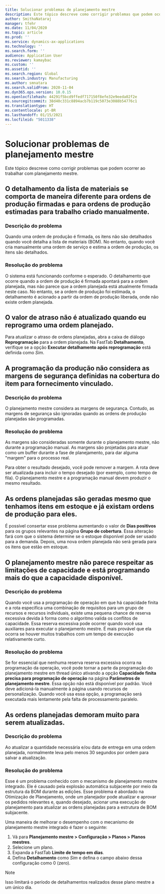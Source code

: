 ```yaml
---
title: Solucionar problemas de planejamento mestre
description: Este tópico descreve como corrigir problemas que podem ocorrer ao trabalhar com planejamento mestre.
author: SmithaNataraj
manager: tfehr
ms.date: 11/04/2020
ms.topic: article
ms.prod: ''
ms.service: dynamics-ax-applications
ms.technology: ''
ms.search.form: ''
audience: Application User
ms.reviewer: kamaybac
ms.custom: ''
ms.assetid: ''
ms.search.region: Global
ms.search.industry: Manufacturing
ms.author: smnatara
ms.search.validFrom: 2020-11-04
ms.dyn365.ops.version: 10.0.15
ms.openlocfilehash: 44291f5bcd9ffedf717150f8efe32e9eeda02f2e
ms.sourcegitcommit: 38d40c331c8894acb7b119c5073e3088b54776c1
ms.translationtype: HT
ms.contentlocale: pt-BR
ms.lasthandoff: 01/15/2021
ms.locfileid: "5011338"
---
```

# <a name="troubleshoot-master-planning"></a>Solucionar problemas de planejamento mestre

Este tópico descreve como corrigir problemas que podem ocorrer ao trabalhar com planejamento mestre.

## <a name="bill-of-materials-explosion-behaves-differently-for-firmed-production-orders-and-for-estimated-production-orders-for-manually-created-work"></a>O detalhamento da lista de materiais se comporta de maneira diferente para ordens de produção firmadas e para ordens de produção estimadas para trabalho criado manualmente.

### <a name="issue-description"></a>Descrição do problema

Quando uma ordem de produção é firmada, os itens não são detalhados quando você detalha a lista de materiais (BOM). No entanto, quando você cria manualmente uma ordem de serviço e estima a ordem de produção, os itens são detalhados.

### <a name="issue-resolution"></a>Resolução do problema

O sistema está funcionando conforme o esperado. O detalhamento que ocorre quando a ordem de produção é firmada apontará para a ordem planejada, mas não parece que a ordem planejada está atualmente firmada neste caso. No entanto, se a ordem de produção foi estimada, o detalhamento é acionado a partir da ordem de produção liberada, onde não existe ordem planejada.

## <a name="the-delay-value-isnt-updated-when-i-reschedule-a-planned-order"></a>O valor de atraso não é atualizado quando eu reprogramo uma ordem planejado.

Para atualizar o atraso de ordens planejadas, abra a caixa de diálogo **Reprogramação** para a ordem planejada. Na FastTab **Detalhamento**, verifique se a opção **Executar detalhamento após reprogramação** está definida como *Sim*.

## <a name="production-scheduling-doesnt-consider-the-safety-margins-that-are-set-on-the-item-coverage-for-pegged-supply"></a>A programação da produção não considera as margens de segurança definidas na cobertura do item para fornecimento vinculado.

### <a name="issue-description"></a>Descrição do problema

O planejamento mestre considera as margens de segurança. Contudo, as margens de segurança são ignoradas quando as ordens de produção planejadas são programadas.

### <a name="issue-resolution"></a>Resolução do problema

As margens são consideradas somente durante o planejamento mestre, não durante a programação manual. As margens são projetadas para atuar como um buffer durante a fase de planejamento, para dar alguma "margem" para o processo real.

Para obter o resultado desejado, você pode remover a margem. A rota deve ser atualizada para incluir o tempo desejado (por exemplo, como tempo de fila). O planejamento mestre e a programação manual devem produzir o mesmo resultado.

## <a name="planned-orders-are-generated-even-though-we-have-items-in-stock-and-production-orders-already-exist-for-them"></a>As ordens planejadas são geradas mesmo que tenhamos itens em estoque e já existam ordens de produção para eles.

É possível consertar esse problema aumentando o valor de **Dias positivos** para os grupos relevantes na página **Grupo de cobertura**. Essa alteração fará com que o sistema determine se o estoque disponível pode ser usado para a demanda. Depois, uma nova ordem planejada não será gerada para os itens que estão em estoque.

## <a name="master-planning-doesnt-seem-to-respect-capacity-limitations-and-is-scheduling-more-than-the-available-capacity"></a>O planejamento mestre não parece respeitar as limitações de capacidade e está programando mais do que a capacidade disponível.

### <a name="issue-description"></a>Descrição do problema

Quando você usa a programação de operação em que há capacidade finita e a rota especifica uma combinação de requisitos para um grupo de recursos e recursos individuais, existe uma pequena chance de reserva excessiva devida à forma como o algoritmo valida os conflitos de capacidade. Essa reserva excessiva pode ocorrer quando você usa auxiliares para executar o planejamento mestre. É mais provável que ela ocorra se houver muitos trabalhos com um tempo de execução relativamente curto.

### <a name="issue-resolution"></a>Resolução do problema

Se for essencial que nenhuma reserva reserva excessiva ocorra na programação da operação, você pode tornar a parte da programação do planejamento mestre em thread único ativando a opção **Capacidade finita precisa para programação de operação** na página **Parâmetros de planejamento mestre**. Essa opção não está disponível por padrão. Você deve adicioná-la manualmente à página usando recursos de personalização. Quando você usa essa opção, a programação será executada mais lentamente pela falta de processamento paralelo.

## <a name="planned-orders-take-a-long-time-to-update"></a>As ordens planejadas demoram muito para serem atualizadas.

### <a name="issue-description"></a>Descrição do problema

Ao atualizar a quantidade necessária e/ou data de entrega em uma ordem planejada, normalmente leva pelo menos 30 segundos por ordem para salvar a atualização.

### <a name="issue-resolution"></a>Resolução do problema

Esse é um problema conhecido com o mecanismo de planejamento mestre integrado. Ele é causado pela explosão automática subjacente por meio da estrutura da BOM durante as edições. Esse problema é abordado na Otimização de Planejamento, onde um planejador pode atualizar e aprovar os pedidos relevantes e, quando desejado, acionar uma execução de planejamento para atualizar as ordens planejadas para a estrutura de BOM subjacente.

Uma maneira de melhorar o desempenho com o mecanismo de planejamento mestre integrado é fazer o seguinte:

1. Vá para **Planejamento mestre \> Configuração \> Planos \> Planos mestres**.
1. Selecione um plano.
1. Expanda a FastTab **Limite de tempo em dias**.
1. Defina **Detalhamento** como *Sim* e defina o campo abaixo dessa configuração como 0 (zero).

> [!NOTE]
> Isso limitará o período de detalhamentos realizados desse plano mestre a um único dia.
